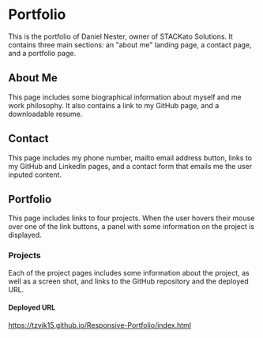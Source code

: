 # Portfolio

This is the portfolio of Daniel Nester, owner of STACKato Solutions. It contains three main sections: an "about me" landing page, a contact page, and a portfolio page.

## About Me

This page includes some biographical information about myself and me work philosophy. It also contains a link to my GitHub page, and a downloadable resume.

## Contact

This page includes my phone number, mailto email address button, links to my GitHub and LinkedIn pages, and a contact form that emails me the user inputed content.

## Portfolio

This page includes links to four projects. When the user hovers their mouse over one of the link buttons, a panel with some information on the project is displayed.

### Projects

Each of the project pages includes some information about the project, as well as a screen shot, and links to the GitHub repository and the deployed URL.

#### Deployed URL

https://tzvik15.github.io/Responsive-Portfolio/index.html
